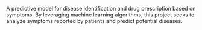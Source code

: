 A predictive model for disease identification and drug prescription based on symptoms. By leveraging machine learning algorithms, this project seeks to analyze symptoms reported by patients and predict potential diseases.
